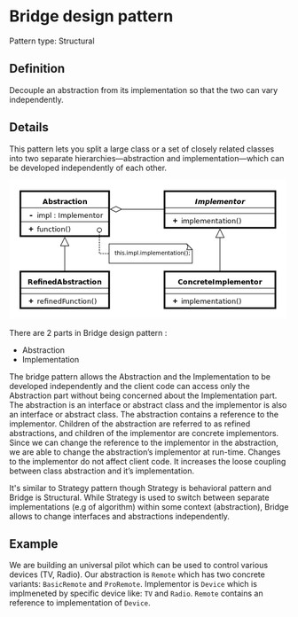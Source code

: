 # Bridge design pattern
Pattern type: Structural

## Definition
Decouple an abstraction from its implementation so that the two can vary independently.

## Details
This pattern lets you split a large class or a set of closely related classes into two separate hierarchies—abstraction and implementation—which can be developed independently of each other.

![Bridge diagram](bridge.png)

There are 2 parts in Bridge design pattern :
 * Abstraction
 * Implementation

The bridge pattern allows the Abstraction and the Implementation to be developed independently and the client code can access only the Abstraction part without being concerned about the Implementation part.
The abstraction is an interface or abstract class and the implementor is also an interface or abstract class.
The abstraction contains a reference to the implementor. Children of the abstraction are referred to as refined abstractions, and children of the implementor are concrete implementors. Since we can change the reference to the implementor in the abstraction, we are able to change the abstraction’s implementor at run-time. Changes to the implementor do not affect client code.
It increases the loose coupling between class abstraction and it’s implementation.

It's similar to Strategy pattern though Strategy is behavioral pattern and Bridge is Structural. While Strategy is used to switch between separate implementations (e.g of algorithm) within some context (abstraction), Bridge allows to change interfaces and abstractions independently.

## Example
We are building an universal pilot which can be used to control various devices (TV, Radio). Our abstraction is `Remote` which has two concrete variants: `BasicRemote` and `ProRemote`. Implementor is `Device` which is implmeneted by specific device like: `TV` and `Radio`. `Remote` contains an reference to implementation of `Device`.